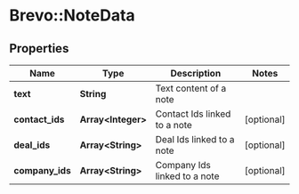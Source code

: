 # Brevo::NoteData

## Properties
Name | Type | Description | Notes
------------ | ------------- | ------------- | -------------
**text** | **String** | Text content of a note | 
**contact_ids** | **Array&lt;Integer&gt;** | Contact Ids linked to a note | [optional] 
**deal_ids** | **Array&lt;String&gt;** | Deal Ids linked to a note | [optional] 
**company_ids** | **Array&lt;String&gt;** | Company Ids linked to a note | [optional] 


